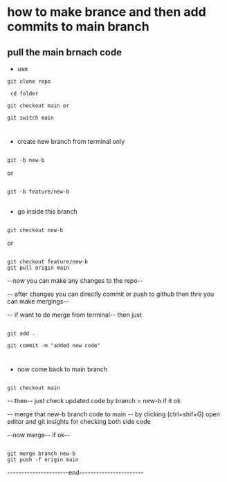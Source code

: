 # how to make brance and then add commits to main branch

## pull the main brnach code

- use

`git clone repo`

` cd folder`

`git checkout main or`

`git switch main`

#
- create new branch from terminal only

```

git -b new-b

```

or

```

git -b feature/new-b

```

##

- go inside this branch

```

git checkout new-b

```

or

```

git checkout feature/new-b
git pull origin main

```

--now you can make any changes to the repo--

-- after changes you can directly commit or push to github then thre you can make mergings--

-- if want to do merge from terminal--
then just

```

git add .

git commit -m "added new code"

```

#

- now come back to main branch

```

git checkout main

```

-- then--
just check updated code by branch = new-b if it ok

-- merge that new-b branch code to main
-- by clicking (ctrl+shif+G) open editor and git insights for checking both side code

--now merge-- if ok--

```

git merge branch new-b
git push -f origin main

```
----------------------end-----------------------